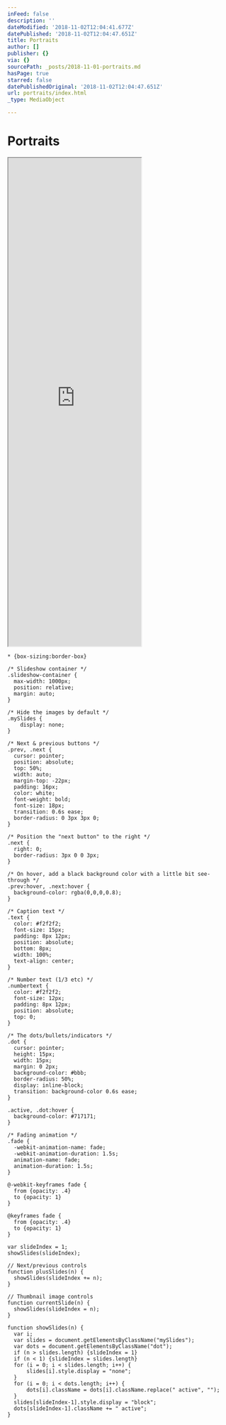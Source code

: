 ```yaml
---
inFeed: false
description: ''
dateModified: '2018-11-02T12:04:41.677Z'
datePublished: '2018-11-02T12:04:47.651Z'
title: Portraits
author: []
publisher: {}
via: {}
sourcePath: _posts/2018-11-01-portraits.md
hasPage: true
starred: false
datePublishedOriginal: '2018-11-02T12:04:47.651Z'
url: portraits/index.html
_type: MediaObject

---
```

# Portraits

<iframe src="https://the-grid.github.io/ed-userhtml/?g=eJytV9ty2zYQfedXbOlpR05E6mI7TXWbtG7aaR6SzDTTTqfTB5CERFQgwAFAW6pHH9Tv6I91caFEK0oap5bGFgXs2d1zsMBCsy--f3P97re3L6E0FV9EM_cxKykp8EtFDQFBKjqPbxi9raUyMeRSGCrMPL5lhSnnBb1hOU3clz4wwQwjPNE54XQ-itGJNltOF9ETuMvkJtHsLyZWE8ikKqhKcGgXZbLYwt0S_SZLUjG-ncAvVBVEkD5oInSiqWLLKVRErZiYDHdRWm1_5qygGu4KpmtOECKkoLuIVSu4u6HKMMwgIZytxAQqVhScTndRNHgCHljKW8eEMEEVPBlEqW7Hk8P4XQQYdePZTWA0HA7rzRQHa6mRqETfinJi2A2dOlOXIJDGyGnkw72mGwNfQa1QJ9loyBpjpNAupB3sQyqsiQ2VN0pLNUHvDDVW9wORTEveGBfIyHoCV8Mv7XPIzcdEACkKp_DomU_VJ5U4SDIe-8FcchvotmTeoRP_lrJVaeza8GI_iAtG0dlzjzMK1yMkNEyfaaBEOwdhPRUpWKNxDi7qjfsbtkK8DUzAlBRix9lrESMdN6hseCfMXhHlMxqeCOGc-0BtiDcCSomL3wcUAQhknORryPDfSslGFJ42KmZKnOXMGE4hYwY0pYkp0WZV7hdmEly5ZPwXl9LBXRJUVKuM9IZ9906fn7fZXJPa87VkrFezX2ePO1uO7ftY6qtQYu1CovQwGh_XXbccMok6Vs6yUxFYra5AbNh2J-TUF1aozabKkJXLqzcaXAA1-blfADfziQmPH5ywK8Z9ZbzDtS-k0YOs4ZziJxMFbl8jld8mOPeh7VGGkm1Fa6lfdWvflmNI5_3FO8uy7ER1hc21P12Y4HgiJBmX-fp4Ixw77e4MZJiS3B4QWElI5KOFdPb1yL5bXX4gVk8gglXEVZIVY0kK6uC4XbM1w5VtpxN7Uk_AGkxPzheNIj7jUXqlrc2HsB_GYGYvWs9rul0qxGnYJ7VUsoI7WZOcGVQtvdyBW-7O2GjnnPwfsN_quiJYLgp0rigVug8FxSdU3Re0LU6r2IuKFoyAFHwbTJFeAb3OuX5hj_Vzl0P3TO6HHdut9VG9sSnMBqGtzQahV9omtoiiWcFuIOdE63l8oqPERyb7PmZFwEmA7uxhF8aLEQzgcjbAWWdl-5xW-Twujan1ZDCoS8Y5q_-UpdBSpFKt0mY9wCZaNUqRLVFmYPu3Igw32K9om756-2MMjkbo5RN7YryXhA9vESF6-PhMHuPH5PGKiH_-fhgRB3kUJhePyeRbUSh6C67xYcVfK6nx3mOYyUukhgX7MJb_6e5RFLh8VAUMW9ttCteNLvHE0Q9kfAw_Zkhae7vDY7TMOcvX-JU32hPuJaPzePHVGUb55nI6G5BFB2WlPI06gK48qI05y1QrbWDRacW-E3syuiaijYM9ohMGW55CQxfJBcKDB40X8ADY-PNgF13YXkU8QVltFtENwYPX2v0kCrqBOWDXskdd0OQwhdehaNmI3DWwjmrCn7cnMfB0DsLfo_bQe7l9FPw-tmMXkDZ9Ng0P_pxGXCHzpsIg6Yqal5zaR_3d9tpK9RpbVW-_NeLzFmvvLZ-CtEI7EFtCT8AiBE05FStTYlL3xdwBvvbWMxgdW9yD79yFTEGP4cxwCgwR9wxw6OlTz9y-_Nzv7I_U1WUabjkIju2vqHjqYp_yaume9mlnrMe85exUORpLFcVAOeoB_lIU9yH2uthoIa8D0WR0IkV3Bws5ugj37Q8JYBXt40x90w7Vi4--X2P7tj944V8XxOMQ" height="1100" style=""></iframe>

    * {box-sizing:border-box}
    
    /* Slideshow container */
    .slideshow-container {
      max-width: 1000px;
      position: relative;
      margin: auto;
    }
    
    /* Hide the images by default */
    .mySlides {
        display: none;
    }
    
    /* Next & previous buttons */
    .prev, .next {
      cursor: pointer;
      position: absolute;
      top: 50%;
      width: auto;
      margin-top: -22px;
      padding: 16px;
      color: white;
      font-weight: bold;
      font-size: 18px;
      transition: 0.6s ease;
      border-radius: 0 3px 3px 0;
    }
    
    /* Position the "next button" to the right */
    .next {
      right: 0;
      border-radius: 3px 0 0 3px;
    }
    
    /* On hover, add a black background color with a little bit see-through */
    .prev:hover, .next:hover {
      background-color: rgba(0,0,0,0.8);
    }
    
    /* Caption text */
    .text {
      color: #f2f2f2;
      font-size: 15px;
      padding: 8px 12px;
      position: absolute;
      bottom: 8px;
      width: 100%;
      text-align: center;
    }
    
    /* Number text (1/3 etc) */
    .numbertext {
      color: #f2f2f2;
      font-size: 12px;
      padding: 8px 12px;
      position: absolute;
      top: 0;
    }
    
    /* The dots/bullets/indicators */
    .dot {
      cursor: pointer;
      height: 15px;
      width: 15px;
      margin: 0 2px;
      background-color: #bbb;
      border-radius: 50%;
      display: inline-block;
      transition: background-color 0.6s ease;
    }
    
    .active, .dot:hover {
      background-color: #717171;
    }
    
    /* Fading animation */
    .fade {
      -webkit-animation-name: fade;
      -webkit-animation-duration: 1.5s;
      animation-name: fade;
      animation-duration: 1.5s;
    }
    
    @-webkit-keyframes fade {
      from {opacity: .4} 
      to {opacity: 1}
    }
    
    @keyframes fade {
      from {opacity: .4} 
      to {opacity: 1}
    }

    var slideIndex = 1;
    showSlides(slideIndex);
    
    // Next/previous controls
    function plusSlides(n) {
      showSlides(slideIndex += n);
    }
    
    // Thumbnail image controls
    function currentSlide(n) {
      showSlides(slideIndex = n);
    }
    
    function showSlides(n) {
      var i;
      var slides = document.getElementsByClassName("mySlides");
      var dots = document.getElementsByClassName("dot");
      if (n > slides.length) {slideIndex = 1} 
      if (n < 1) {slideIndex = slides.length}
      for (i = 0; i < slides.length; i++) {
          slides[i].style.display = "none"; 
      }
      for (i = 0; i < dots.length; i++) {
          dots[i].className = dots[i].className.replace(" active", "");
      }
      slides[slideIndex-1].style.display = "block"; 
      dots[slideIndex-1].className += " active";
    }